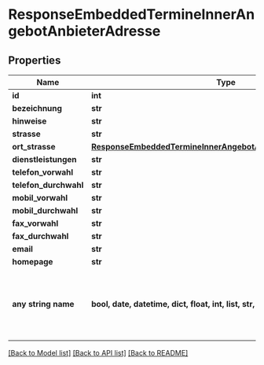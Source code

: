 # ResponseEmbeddedTermineInnerAngebotAnbieterAdresse


## Properties
Name | Type | Description | Notes
------------ | ------------- | ------------- | -------------
**id** | **int** |  | [optional] 
**bezeichnung** | **str** |  | [optional] 
**hinweise** | **str** |  | [optional] 
**strasse** | **str** |  | [optional] 
**ort_strasse** | [**ResponseEmbeddedTermineInnerAngebotAnbieterAdresseOrtStrasse**](ResponseEmbeddedTermineInnerAngebotAnbieterAdresseOrtStrasse.md) |  | [optional] 
**dienstleistungen** | **str** |  | [optional] 
**telefon_vorwahl** | **str** |  | [optional] 
**telefon_durchwahl** | **str** |  | [optional] 
**mobil_vorwahl** | **str** |  | [optional] 
**mobil_durchwahl** | **str** |  | [optional] 
**fax_vorwahl** | **str** |  | [optional] 
**fax_durchwahl** | **str** |  | [optional] 
**email** | **str** |  | [optional] 
**homepage** | **str** |  | [optional] 
**any string name** | **bool, date, datetime, dict, float, int, list, str, none_type** | any string name can be used but the value must be the correct type | [optional]

[[Back to Model list]](../README.md#documentation-for-models) [[Back to API list]](../README.md#documentation-for-api-endpoints) [[Back to README]](../README.md)


